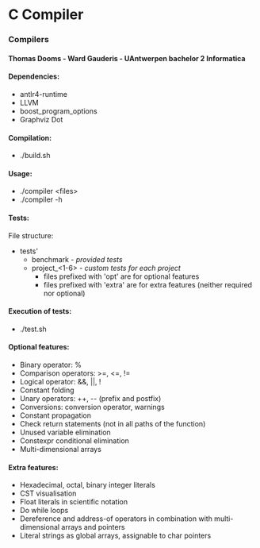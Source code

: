 # C Compiler
### Compilers
#### Thomas Dooms - Ward Gauderis - UAntwerpen bachelor 2 Informatica

#### Dependencies:
 - antlr4-runtime
 - LLVM
 - boost_program_options
 - Graphviz Dot

#### Compilation:
 - ./build.sh

#### Usage:
 - ./compiler \<files> 
 - ./compiler -h

#### Tests:
File structure:
 - tests'
 	 - benchmark - *provided tests*
 	 - project_<1-6> - *custom tests for each project*
 	    - files prefixed with 'opt' are for optional features
 	    - files prefixed with 'extra' are for extra features (neither required nor optional)

#### Execution of tests:
 - ./test.sh

#### Optional features:
 - Binary operator: %
 - Comparison operators:  >=, <=, !=
 - Logical operator: &&, ||, !
 - Constant folding
 - Unary operators: ++, -- (prefix and postfix)
 - Conversions: conversion operator, warnings
 - Constant propagation
 - Check return statements (not in all paths of the function)
 - Unused variable elimination
 - Constexpr conditional elimination
 - Multi-dimensional arrays

#### Extra features:
 - Hexadecimal, octal, binary integer literals
 - CST visualisation
 - Float literals in scientific notation
 - Do while loops
 - Dereference and address-of operators in combination with multi-dimensional arrays and pointers
 - Literal strings as global arrays, assignable to char pointers
